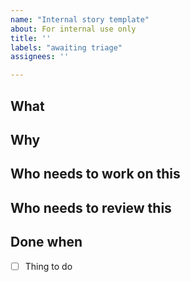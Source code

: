 ```yaml
---
name: "Internal story template"
about: For internal use only
title: ''
labels: "awaiting triage"
assignees: ''

---
```


<!--
  The source of this template is for GOV.UK Frontend but the same guidance applies to CCS Components

  This is a template for any issues that aren’t bug reports or new feature requests. The headings in this section provide examples of the information you might want to include, but feel free to add/delete sections where appropriate.

-->

## What

## Why

## Who needs to work on this

## Who needs to review this

## Done when

- [ ] Thing to do
